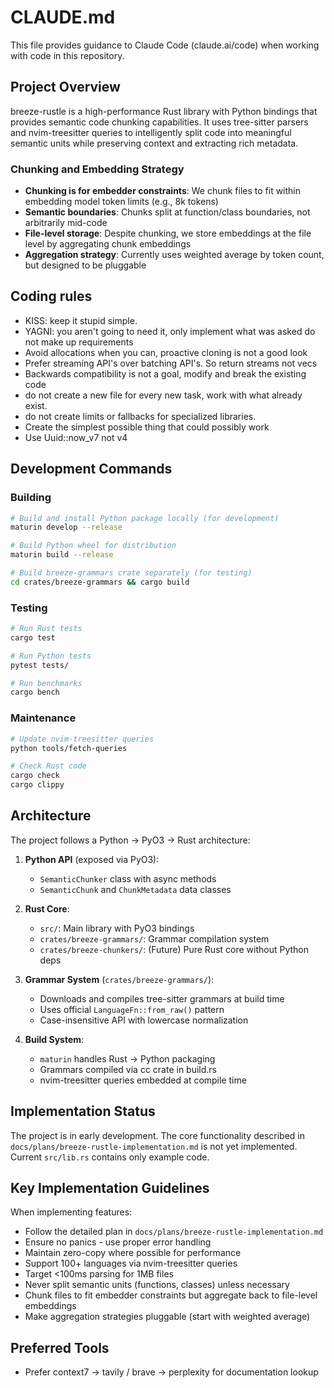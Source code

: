 # CLAUDE.md

This file provides guidance to Claude Code (claude.ai/code) when working with code in this repository.

## Project Overview

breeze-rustle is a high-performance Rust library with Python bindings that provides semantic code chunking capabilities. It uses tree-sitter parsers and nvim-treesitter queries to intelligently split code into meaningful semantic units while preserving context and extracting rich metadata.

### Chunking and Embedding Strategy

- **Chunking is for embedder constraints**: We chunk files to fit within embedding model token limits (e.g., 8k tokens)
- **Semantic boundaries**: Chunks split at function/class boundaries, not arbitrarily mid-code
- **File-level storage**: Despite chunking, we store embeddings at the file level by aggregating chunk embeddings
- **Aggregation strategy**: Currently uses weighted average by token count, but designed to be pluggable

## Coding rules

* KISS: keep it stupid simple.
* YAGNI: you aren't going to need it, only implement what was asked do not make up requirements
* Avoid allocations when you can, proactive cloning is not a good look
* Prefer streaming API's over batching API's. So return streams not vecs
* Backwards compatibility is not a goal, modify and break the existing code
* do not create a new file for every new task, work with what already exist.
* do not create limits or fallbacks for specialized libraries.
* Create the simplest possible thing that could possibly work
* Use Uuid::now_v7 not v4

## Development Commands

### Building

```bash
# Build and install Python package locally (for development)
maturin develop --release

# Build Python wheel for distribution
maturin build --release

# Build breeze-grammars crate separately (for testing)
cd crates/breeze-grammars && cargo build
```

### Testing

```bash
# Run Rust tests
cargo test

# Run Python tests
pytest tests/

# Run benchmarks
cargo bench
```

### Maintenance

```bash
# Update nvim-treesitter queries
python tools/fetch-queries

# Check Rust code
cargo check
cargo clippy
```

## Architecture

The project follows a Python → PyO3 → Rust architecture:

1. **Python API** (exposed via PyO3):
   * `SemanticChunker` class with async methods
   * `SemanticChunk` and `ChunkMetadata` data classes

2. **Rust Core**:
   * `src/`: Main library with PyO3 bindings
   * `crates/breeze-grammars/`: Grammar compilation system
   * `crates/breeze-chunkers/`: (Future) Pure Rust core without Python deps

3. **Grammar System** (`crates/breeze-grammars/`):
   * Downloads and compiles tree-sitter grammars at build time
   * Uses official `LanguageFn::from_raw()` pattern
   * Case-insensitive API with lowercase normalization

4. **Build System**:
   * `maturin` handles Rust → Python packaging
   * Grammars compiled via cc crate in build.rs
   * nvim-treesitter queries embedded at compile time

## Implementation Status

The project is in early development. The core functionality described in `docs/plans/breeze-rustle-implementation.md` is not yet implemented. Current `src/lib.rs` contains only example code.

## Key Implementation Guidelines

When implementing features:

* Follow the detailed plan in `docs/plans/breeze-rustle-implementation.md`
* Ensure no panics - use proper error handling
* Maintain zero-copy where possible for performance
* Support 100+ languages via nvim-treesitter queries
* Target <100ms parsing for 1MB files
* Never split semantic units (functions, classes) unless necessary
* Chunk files to fit embedder constraints but aggregate back to file-level embeddings
* Make aggregation strategies pluggable (start with weighted average)

## Preferred Tools

* Prefer context7 -> tavily / brave -> perplexity for documentation lookup